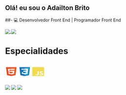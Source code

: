 ## Olá! eu sou o Adailton Brito
##- 💻 Desenvolvedor Front End | Programador Front End


  <div >
    <a href="https://github.com/Adailton-dev/github-readme-stats">
  <img  height=200 align="center" src="https://github-readme-stats.vercel.app/api?username=Adailton-dev&show_icons=true&theme=dracula" />
</a>
<a href="https://github.com/Adailton-dev/convoychat">
  <img  height=200 align="center" src="https://github-readme-stats.vercel.app/api/top-langs?username=Adailton-dev&layout=compact&langs_count=8&card_width=320&show_icons=true&theme=dark" />
</a>



 </div>
 
##
<div>
 <h1 >Especialidades</h1>
</div>
<div style="display: inline_block"><br>
  <img align="center" alt="Adailton-HTML" height="30" width="40" src="https://raw.githubusercontent.com/devicons/devicon/master/icons/html5/html5-original.svg">
  <img align="center" alt="Adailton-CSS" height="30" width="40" src="https://raw.githubusercontent.com/devicons/devicon/master/icons/css3/css3-original.svg">
  <img align="center" alt="Adailton-Js" height="30" width="40" src="https://raw.githubusercontent.com/devicons/devicon/master/icons/javascript/javascript-plain.svg">
</div>
  
##
 
<div> 
 
  
  <a href = "mailto:djadailtondetartaruga@hotmail.com"><img src="https://img.shields.io/badge/-Gmail-%23333?style=for-the-badge&logo=gmail&logoColor=white" target="_blank"></a>
  <a href="https://www.linkedin.com/in/adailton-santos-da-silva-brito" target="_blank"><img src="https://img.shields.io/badge/-LinkedIn-%230077B5?style=for-the-badge&logo=linkedin&logoColor=white" target="_blank"></a> 
  <a href = "https://wa.me/5575982965572"><img src="https://img.shields.io/badge/WhatsApp-25D366?style=for-the-badge&logo=whatsapp&logoColor=white" target="_blank"></a>
</div>

##

<!---
Adailton-dev/Adailton-dev is a ✨ special ✨ repository because its `README.md` (this file) appears on your GitHub profile.
You can click the Preview link to take a look at your changes.
--->
